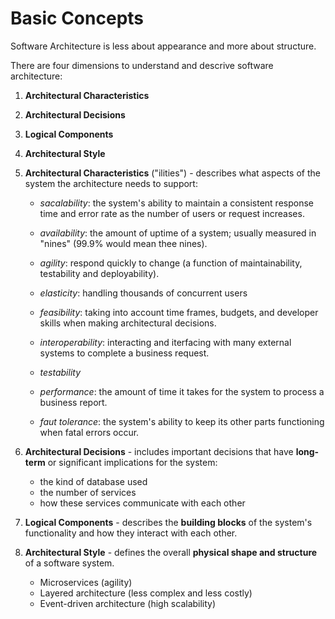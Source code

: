 # Basic Concepts
<p>Software Architecture is less about appearance and more about structure.</p>

There are four dimensions to understand and descrive software architecture:
1. **Architectural Characteristics** 
2. **Architectural Decisions**
3. **Logical Components**
4. **Architectural Style** 


1. **Architectural Characteristics** ("ilities") - describes what aspects of the system the architecture needs to support:

    - _sacalability_: the system's ability to maintain a consistent response time and error rate as the number of users or request increases.

    - _availability_: the amount of uptime of a system; usually measured in "nines" (99.9% would mean thee nines).

    - _agility_: respond quickly to change (a function of maintainability, testability and deployability).

    - _elasticity_: handling thousands of concurrent users

    - _feasibility_: taking into account time frames, budgets, and developer skills when making architectural decisions. 

    - _interoperability_: interacting and iterfacing with many external systems to complete a business request.

    - _testability_

    - _performance_: the amount of time it takes for the system to process a business report.

    - _faut tolerance_: the system's ability to keep its other parts functioning when fatal errors occur.



2. **Architectural Decisions** - includes important decisions that have **long-term** or significant implications for the system:
    - the kind of database used
    - the number of services
    - how these services communicate with each other

3. **Logical Components** - describes the **building blocks** of the system's functionality and how they interact with each other.

4. **Architectural Style** - defines the overall **physical shape and structure** of a software system.
    - Microservices (agility)
    - Layered architecture (less complex and less costly)
    - Event-driven architecture (high scalability)

